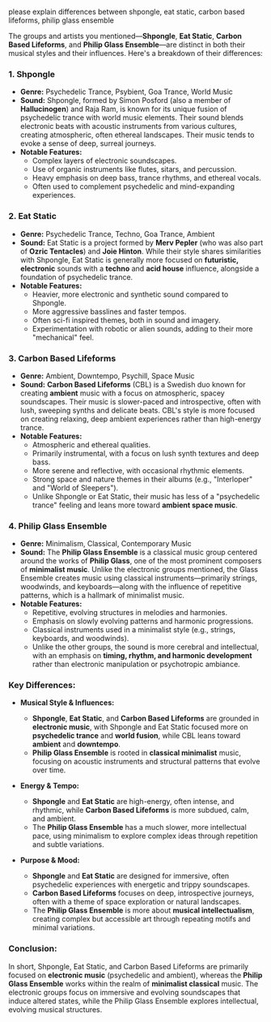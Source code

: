 please explain differences between shpongle, eat static, carbon based lifeforms, philip glass ensemble

The groups and artists you mentioned—**Shpongle**, **Eat Static**, **Carbon Based Lifeforms**, and **Philip Glass Ensemble**—are distinct in both their musical styles and their influences. Here's a breakdown of their differences:

### 1. **Shpongle**
- **Genre:** Psychedelic Trance, Psybient, Goa Trance, World Music
- **Sound:** Shpongle, formed by Simon Posford (also a member of **Hallucinogen**) and Raja Ram, is known for its unique fusion of psychedelic trance with world music elements. Their sound blends electronic beats with acoustic instruments from various cultures, creating atmospheric, often ethereal landscapes. Their music tends to evoke a sense of deep, surreal journeys.
- **Notable Features:**
  - Complex layers of electronic soundscapes.
  - Use of organic instruments like flutes, sitars, and percussion.
  - Heavy emphasis on deep bass, trance rhythms, and ethereal vocals.
  - Often used to complement psychedelic and mind-expanding experiences.

### 2. **Eat Static**
- **Genre:** Psychedelic Trance, Techno, Goa Trance, Ambient
- **Sound:** Eat Static is a project formed by **Merv Pepler** (who was also part of **Ozric Tentacles**) and **Joie Hinton**. While their style shares similarities with Shpongle, Eat Static is generally more focused on **futuristic, electronic** sounds with a **techno** and **acid house** influence, alongside a foundation of psychedelic trance.
- **Notable Features:**
  - Heavier, more electronic and synthetic sound compared to Shpongle.
  - More aggressive basslines and faster tempos.
  - Often sci-fi inspired themes, both in sound and imagery.
  - Experimentation with robotic or alien sounds, adding to their more "mechanical" feel.

### 3. **Carbon Based Lifeforms**
- **Genre:** Ambient, Downtempo, Psychill, Space Music
- **Sound:** **Carbon Based Lifeforms** (CBL) is a Swedish duo known for creating **ambient** music with a focus on atmospheric, spacey soundscapes. Their music is slower-paced and introspective, often with lush, sweeping synths and delicate beats. CBL's style is more focused on creating relaxing, deep ambient experiences rather than high-energy trance.
- **Notable Features:**
  - Atmospheric and ethereal qualities.
  - Primarily instrumental, with a focus on lush synth textures and deep bass.
  - More serene and reflective, with occasional rhythmic elements.
  - Strong space and nature themes in their albums (e.g., "Interloper" and "World of Sleepers").
  - Unlike Shpongle or Eat Static, their music has less of a "psychedelic trance" feeling and leans more toward **ambient space music**.

### 4. **Philip Glass Ensemble**
- **Genre:** Minimalism, Classical, Contemporary Music
- **Sound:** The **Philip Glass Ensemble** is a classical music group centered around the works of **Philip Glass**, one of the most prominent composers of **minimalist music**. Unlike the electronic groups mentioned, the Glass Ensemble creates music using classical instruments—primarily strings, woodwinds, and keyboards—along with the influence of repetitive patterns, which is a hallmark of minimalist music.
- **Notable Features:**
  - Repetitive, evolving structures in melodies and harmonies.
  - Emphasis on slowly evolving patterns and harmonic progressions.
  - Classical instruments used in a minimalist style (e.g., strings, keyboards, and woodwinds).
  - Unlike the other groups, the sound is more cerebral and intellectual, with an emphasis on **timing, rhythm, and harmonic development** rather than electronic manipulation or psychotropic ambiance.

### Key Differences:
- **Musical Style & Influences:**
  - **Shpongle**, **Eat Static**, and **Carbon Based Lifeforms** are grounded in **electronic music**, with Shpongle and Eat Static focused more on **psychedelic trance** and **world fusion**, while CBL leans toward **ambient** and **downtempo**.
  - **Philip Glass Ensemble** is rooted in **classical minimalist** music, focusing on acoustic instruments and structural patterns that evolve over time.
  
- **Energy & Tempo:**
  - **Shpongle** and **Eat Static** are high-energy, often intense, and rhythmic, while **Carbon Based Lifeforms** is more subdued, calm, and ambient.
  - The **Philip Glass Ensemble** has a much slower, more intellectual pace, using minimalism to explore complex ideas through repetition and subtle variations.

- **Purpose & Mood:**
  - **Shpongle** and **Eat Static** are designed for immersive, often psychedelic experiences with energetic and trippy soundscapes.
  - **Carbon Based Lifeforms** focuses on deep, introspective journeys, often with a theme of space exploration or natural landscapes.
  - The **Philip Glass Ensemble** is more about **musical intellectualism**, creating complex but accessible art through repeating motifs and minimal variations.

### Conclusion:
In short, Shpongle, Eat Static, and Carbon Based Lifeforms are primarily focused on **electronic music** (psychedelic and ambient), whereas the **Philip Glass Ensemble** works within the realm of **minimalist classical** music. The electronic groups focus on immersive and evolving soundscapes that induce altered states, while the Philip Glass Ensemble explores intellectual, evolving musical structures.
